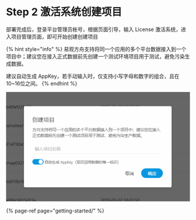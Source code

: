 # Step 2 激活系统创建项目

部署完成后，登录平台管理员帐号，根据页面引导，输入 License 激活系统，进入项目管理页面，即可开始创建创建项目

{% hint style="info" %}
易观方舟支持将同一个应用的多个平台数据接入到一个项目中；建议您在接入正式数据前先创建一个测试环境项目用于测试，避免污染生成数据。

建议自动生成 AppKey，若手动输入时，仅支持小写字母和数字的组合，且在10~16位之间。
{% endhint %}

![](../.gitbook/assets/image%20%28122%29.png)

{% page-ref page="getting-started/" %}

